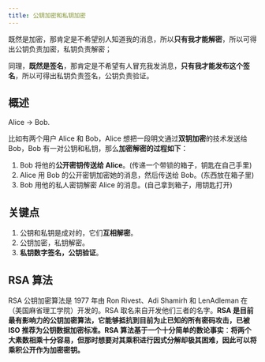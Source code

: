 ```yaml
---
title: 公钥加密和私钥加密
---
```


既然是加密，那肯定是不希望别人知道我的消息，所以**只有我才能解密**，所以可得出公钥负责加密，私钥负责解密；

同理，**既然是签名**，那肯定是不希望有人冒充我发消息，**只有我才能发布这个签名**，所以可得出私钥负责签名，公钥负责验证。

## 概述

Alice -> Bob.

比如有两个用户 Alice 和 Bob，Alice 想把一段明文通过**双钥加密**的技术发送给 Bob，Bob 有一对公钥和私钥，那么**加密解密的过程如下**：

1. Bob 将他的**公开密钥传送给 Alice**。(传递一个带锁的箱子，钥匙在自己手里)
2. Alice 用 Bob 的公开密钥加密她的消息，然后传送给 Bob。(东西放在箱子里)
3. Bob 用他的私人密钥解密 Alice 的消息。(自己拿到箱子，用钥匙打开)

## 关键点

1. 公钥和私钥是成对的，它们**互相解密**。
2. 公钥加密，私钥解密。
3. **私钥数字签名，公钥验证**。

## RSA 算法

RSA 公钥加密算法是 1977 年由 Ron Rivest、Adi Shamirh 和 LenAdleman 在（美国麻省理工学院）开发的。RSA 取名来自开发他们三者的名字。**RSA 是目前最有影响力的公钥加密算法，它能够抵抗到目前为止已知的所有密码攻击，已被 ISO 推荐为公钥数据加密标准。**RSA 算法基于一个十分简单的**数论事实**：**将两个大素数相乘十分容易，但那时想要对其乘积进行因式分解却极其困难，因此可以将乘积公开作为加密密钥。**
